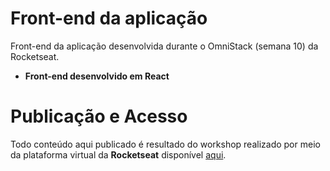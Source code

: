 # Front-end da aplicação

Front-end da aplicação desenvolvida durante o OmniStack (semana  10) da Rocketseat.

- **Front-end desenvolvido em React**



# Publicação e Acesso
Todo conteúdo aqui publicado é resultado do workshop realizado por meio da plataforma virtual  da **Rocketseat** disponível [aqui](https://rocketseat.com.br/).

